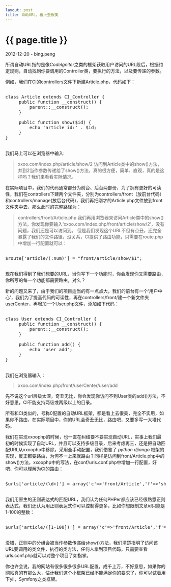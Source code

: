```yaml
---
layout: post
title: 自动URL，看上去很美
---
```


{{ page.title }}
================

<p class="meta">2012-12-20 - bing.peng</p>

所谓自动URL指的是像*CodeIgniter*之类的框架获取用户访问的URL段后，根据约定规则，自动找到你要调用的Controller类，要执行的方法，以及要传递的参数。

例如，我们在CI的controllers文件下新建Article.php，代码如下：

<pre class="brush:php">

class Article extends CI_Controller {
     public function __construct() {
         parent::__construct();
     }
 
     public function show($id) {
         echo 'article id:' . $id;
     }
} 

</pre>

我们马上可以在浏览器中输入:
> xxoo.com/index.php/article/show/2
访问到Article类中的show()方法，并到2当作参数传递给了show()方法，真的很方便，简单、直观，真的是这样吗？我们来看看实际情况。

在实际项目中，我们的代码通常都分为前台、后台两部份，为了拥有更好的可读性，我们在controllers下建两个文件夹，分别为controllers/front（放前台代码）和controllers/manage(放后台代码)，我们再把刚才的Article.php文件放到front文件夹中去，那么此时的完整路径为：
> controllers/front/Article.php
我们再用浏览器来访问Article类中的show()方法，你发现你要输入‘xxoo.com/index.php/front/article/show/2’，没有问题，我们还是可以访问到。
但是我们发现这个URL不但有点丑，还完全暴露了我们的文件路径，没关系，CI提供了路由功能，只需要在route.php中增加一行配置就可以：

<pre class="brush:php">

$route['article/(:num)'] = "front/article/show/$1";

</pre>

现在我们得到了我们想要的URL，当你写下一个功能时，你会发现你又需要路由，你所写的每一个功能都需要路由，对么？

新的问题又来了，由于我们的项目适当的有一点点大，我们的前台有一个‘用户中心’，我们为了提高代码的可读性，再在controllers/front/建一个新文件夹userCenter，再增加一个User.php文件，添加如下代码：

<pre class="brush:php">

class User extends CI_Controller {
     public function __construct() {
         parent::__construct();
     }
 
     public function add() {
         echo 'user add';
     }
} 

</pre>

我们在浏览器输入：
> xxoo.com/index.php/front/userCenter/user/add

先不说这个url层级太深，奇丑无比，你会发现你访问不到User类的add()方法，不好意思，CI不能支持两级或两级以上的目录。

所有和CI类似的，号称0配置的自动URL框架，都是看上去很美，完全不实用，如果你不路由，在实际项目中，你的URL会奇丑无比，路由吧，又要多写一大堆代码。

我们在实现xxoophp的时候，也一直在纠结要不要实现自动URL，实事上我们最初的时候实现了自动URL，并且可以支持多级目录，后来考虑再三，还是把自动匹配URL从xxoophp中移除，采用全手动配置，我们借鉴了 *python djiango* 框架的实现，反正都要路由，为何不一上来就路由？同样是访问到front/Article.php中的show()方法，xxoophp中的写法，在conf/urls.conf.php中增加一行配置，好吧，你可以理解为CI的路由：

<pre class="brush:php">

$urls['article/(\d+)'] = array('c'=>'front/Article','f'=>'show');

</pre>

我们用原生的正则表达式的匹配URL，我们认为任何PHPer都应该已经很熟悉正则表达式，我们还认为用正则表达式你可以控制得更多，比如你想限制文章id只能是1-100的整数：

<pre class="brush:php">

$urls['article/([1-100])'] = array('c'=>'front/Article','f'=>'show');

</pre>

没错，正则中的分组会被当作参数传递给show()方法，我们清楚指明了访问该URL要调用的类文件，执行的类方法，任何人拿到项目代码，只需要查看urls.conf.php就可以对整个项目了如指掌。

你也许会说，我的网站有很多很多很多URL配置，成千上万，不好意思，如果你的网站真的有那么大，估计我们这个小框架已经不能满足你的要求了，你可以试着用下yii，Symfony之类框架。

